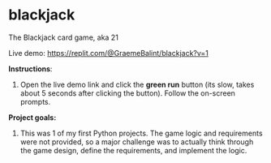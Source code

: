 # blackjack
The Blackjack card game, aka 21

Live demo: https://replit.com/@GraemeBalint/blackjack?v=1

**Instructions**:

1. Open the live demo link and click the **green run** button (its slow, takes about 5 seconds after clicking the button). Follow the on-screen prompts.

**Project goals:**
1. This was 1 of my first Python projects. The game logic and requirements were not provided, so a major challenge was to actually think through the game design, define the requirements, and implement the logic.

